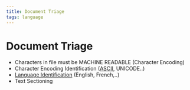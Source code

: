```yaml
---
title: Document Triage
tags: language
---
```


# Document Triage
- Characters in file must be MACHINE READABLE (Character Encoding)
- Character Encoding Identification ([ASCII](ASCII.md), UNICODE..)
- [Language Identification](Language%20Identification.md) (English, French,..)
- Text Sectioning












































































